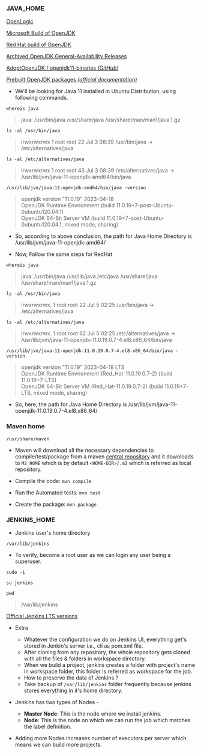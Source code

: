 
### JAVA_HOME

[OpenLogic](https://www.openlogic.com/openjdk-downloads)

[Microsoft Build of OpenJDK](https://learn.microsoft.com/en-us/java/openjdk/download)

[Red Hat build of OpenJDK](https://developers.redhat.com/products/openjdk/download)

[Archived OpenJDK General-Availability Releases](https://jdk.java.net/archive/)

[AdoptOpenJDK / openjdk11-binaries _(GitHub)_](https://github.com/AdoptOpenJDK/openjdk11-binaries/releases)

[Prebuilt OpenJDK packages _(official documentation)_](https://openjdk.org/install/)

* We'll be looking for Java 11 installed in Ubuntu Distribution, using following commands.
```
whereis java
```
> java: /usr/bin/java /usr/share/java /usr/share/man/man1/java.1.gz

```
ls -al /usr/bin/java
```
> lrwxrwxrwx 1 root root 22 Jul  3 08:39 /usr/bin/java -> /etc/alternatives/java

```
ls -al /etc/alternatives/java
```
> lrwxrwxrwx 1 root root 43 Jul  3 08:39 /etc/alternatives/java -> /usr/lib/jvm/java-11-openjdk-amd64/bin/java

```
/usr/lib/jvm/java-11-openjdk-amd64/bin/java -version
```
> openjdk version "11.0.19" 2023-04-18                                                                                                                                                      
> OpenJDK Runtime Environment (build 11.0.19+7-post-Ubuntu-0ubuntu120.04.1)                                                                                
> OpenJDK 64-Bit Server VM (build 11.0.19+7-post-Ubuntu-0ubuntu120.04.1, mixed mode, sharing)

  * So, according to above conclusion, the path for Java Home Directory is /usr/lib/jvm/java-11-openjdk-amd64/

* Now, Follow the same steps for RedHat 
```
whereis java
```
> java: /usr/bin/java /usr/lib/java /etc/java /usr/share/java /usr/share/man/man1/java.1.gz

```
ls -al /usr/bin/java
```
> lrwxrwxrwx. 1 root root 22 Jul  5 02:25 /usr/bin/java -> /etc/alternatives/java

```
ls -al /etc/alternatives/java
```
> lrwxrwxrwx. 1 root root 62 Jul  5 02:25 /etc/alternatives/java -> /usr/lib/jvm/java-11-openjdk-11.0.19.0.7-4.el8.x86_64/bin/java

```
/usr/lib/jvm/java-11-openjdk-11.0.19.0.7-4.el8.x86_64/bin/java -version
```
> openjdk version "11.0.19" 2023-04-18 LTS                                                                                                                                          
> OpenJDK Runtime Environment (Red_Hat-11.0.19.0.7-2) (build 11.0.19+7-LTS)                                                                                                
> OpenJDK 64-Bit Server VM (Red_Hat-11.0.19.0.7-2) (build 11.0.19+7-LTS, mixed mode, sharing)

  * So, here, the path for Java Home Directory is /usr/lib/jvm/java-11-openjdk-11.0.19.0.7-4.el8.x86_64/

### Maven home
```
/usr/share/maven
```
* Maven will download all the necessary dependencies to compile/test/package from a maven [central repository](https://mvnrepository.com/repos/central) 
  and it downloads to `M2_HOME` which is by default `<HOME-DIR>/.m2` which is referred as local repository.

* Compile the code: `mvn compile`
* Run the Automated tests: `mvn test`
* Create the package: `mvn package`

### JENKINS_HOME
* Jenkins user's home directory
```
/var/lib/jenkins
```
* To verify, become a root user as we can login any user being a superuser.
```
sudo -i
```
```
su jenkins
```
```
pwd
```
>/var/lib/jenkins

[Official Jenkins LTS versions](https://www.jenkins.io/doc/book/installing/linux/)
* Extra
  * Whatever the configuration we do on Jenkins UI, everything get's stored in Jenkin's server i.e., cli as pom.xml file.
  * After cloning from any repository, the whole repository gets cloned with all the files & folders in workspace directory.
  * When we build a project, jenkins creates a folder with project's name in workspace folder, this folder is referred as workspace for the job.
  * How to preserve the data of Jenkins ?
  * Take backup of `/var/lib/jenkins` folder frequently because jenkins stores everything in it's home directory.

* Jenkins has two types of Nodes -
  * __Master Node__: This is the node where we install jenkins.
  * __Node__: This is the node on which we can run the job which matches the label definition.
* Adding more Nodes increases number of executors per server which means we can build more projects.





